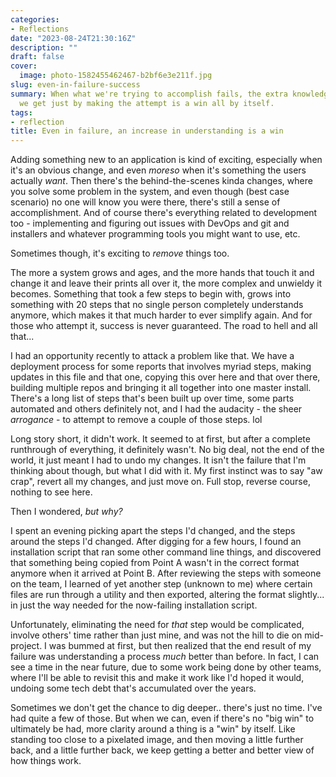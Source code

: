 ```yaml
---
categories:
- Reflections
date: "2023-08-24T21:30:16Z"
description: ""
draft: false
cover:
  image: photo-1582455462467-b2bf6e3e211f.jpg
slug: even-in-failure-success
summary: When what we're trying to accomplish fails, the extra knowledge and clarity
  we get just by making the attempt is a win all by itself.
tags:
- reflection
title: Even in failure, an increase in understanding is a win
---
```

Adding something new to an application is kind of exciting, especially when it's an obvious change, and even _moreso_ when it's something the users actually _want_. Then there's the behind-the-scenes kinda changes, where you solve some problem in the system, and even though (best case scenario) no one will know you were there, there's still a sense of accomplishment. And of course there's everything related to development too - implementing and figuring out issues with DevOps and git and installers and whatever programming tools you might want to use, etc.

Sometimes though, it's exciting to _remove_ things too.

The more a system grows and ages, and the more hands that touch it and change it and leave their prints all over it, the more complex and unwieldy it becomes. Something that took a few steps to begin with, grows into something with 20 steps that no single person completely understands anymore, which makes it that much harder to ever simplify again. And for those who attempt it, success is never guaranteed. The road to hell and all that...

I had an opportunity recently to attack a problem like that. We have a deployment process for some reports that involves myriad steps, making updates in this file and that one, copying this over here and that over there, building multiple repos and bringing it all together into one master install. There's a long list of steps that's been built up over time, some parts automated and others definitely not, and I had the audacity - the sheer _arrogance_ - to attempt to remove a couple of those steps. lol

Long story short, it didn't work. It seemed to at first, but after a complete runthrough of everything, it definitely wasn't. No big deal, not the end of the world, it just meant I had to undo my changes. It isn't the failure that I'm thinking about though, but what I did with it. My first instinct was to say "aw crap", revert all my changes, and just move on. Full stop, reverse course, nothing to see here.

Then I wondered, _but why?_

I spent an evening picking apart the steps I'd changed, and the steps around the steps I'd changed. After digging for a few hours, I found an installation script that ran some other command line things, and discovered that something being copied from Point A wasn't in the correct format anymore when it arrived at Point B. After reviewing the steps with someone on the team, I learned of yet another step (unknown to me) where certain files are run through a utility and then exported, altering the format slightly... in just the way needed for the now-failing installation script.

Unfortunately, eliminating the need for _that_ step would be complicated, involve others' time rather than just mine, and was not the hill to die on mid-project. I was bummed at first, but then realized that the end result of my failure was understanding a process _much_ better than before. In fact, I can see a time in the near future, due to some work being done by other teams, where I'll be able to revisit this and make it work like I'd hoped it would, undoing some tech debt that's accumulated over the years.

Sometimes we don't get the chance to dig deeper.. there's just no time. I've had quite a few of those. But when we can, even if there's no "big win" to ultimately be had, more clarity around a thing is a "win" by itself. Like standing too close to a pixelated image, and then moving a little further back, and a little further back, we keep getting a better and better view of how things work.